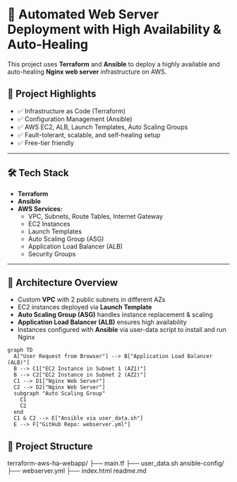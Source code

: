 # 🚀 Automated Web Server Deployment with High Availability & Auto-Healing

This project uses **Terraform** and **Ansible** to deploy a highly available and auto-healing **Nginx web server** infrastructure on AWS.

## 📌 Project Highlights

- ✅ Infrastructure as Code (Terraform)
- ✅ Configuration Management (Ansible)
- ✅ AWS EC2, ALB, Launch Templates, Auto Scaling Groups
- ✅ Fault-tolerant, scalable, and self-healing setup
- ✅ Free-tier friendly

---

## 🛠️ Tech Stack

- **Terraform**
- **Ansible**
- **AWS Services:**
  - VPC, Subnets, Route Tables, Internet Gateway
  - EC2 Instances
  - Launch Templates
  - Auto Scaling Group (ASG)
  - Application Load Balancer (ALB)
  - Security Groups

---

## 🧱 Architecture Overview

- Custom **VPC** with 2 public subnets in different AZs
- EC2 instances deployed via **Launch Template**
- **Auto Scaling Group (ASG)** handles instance replacement & scaling
- **Application Load Balancer (ALB)** ensures high availability
- Instances configured with **Ansible** via user-data script to install and run Nginx


```mermaid
graph TD
  A["User Request from Browser"] --> B["Application Load Balancer (ALB)"]
  B --> C1["EC2 Instance in Subnet 1 (AZ1)"]
  B --> C2["EC2 Instance in Subnet 2 (AZ2)"]
  C1 --> D1["Nginx Web Server"]
  C2 --> D2["Nginx Web Server"]
  subgraph "Auto Scaling Group"
    C1
    C2
  end
  C1 & C2 --> E["Ansible via user_data.sh"]
  E --> F["GitHub Repo: webserver.yml"]
```

## 📁 Project Structure

terraform-aws-ha-webapp/
├── main.tf
├── user_data.sh
ansible-config/
├── webserver.yml
├── index.html
readme.md

